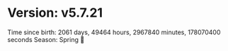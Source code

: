 # Version: v5.7.21
Time since birth: 2061 days, 49464 hours, 2967840 minutes, 178070400 seconds
Season: Spring 🌸
